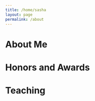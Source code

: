 ```yaml
---
title: /home/sasha
layout: page
permalink: /about
---
```



# About Me

# Honors and Awards

# Teaching

